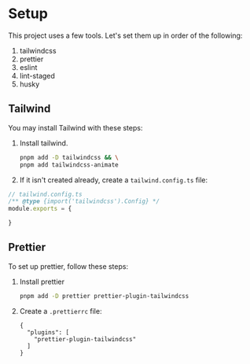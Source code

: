 # Setup

This project uses a few tools. Let's set them up in order of the following:
  
  1. tailwindcss
  2. prettier
  3. eslint
  4. lint-staged
  5. husky

## Tailwind

You may install Tailwind with these steps:

1. Install tailwind.

    ```sh
    pnpm add -D tailwindcss && \
    pnpm add tailwindcss-animate
    ```

2. If it isn't created already, create a `tailwind.config.ts` file:

```ts
// tailwind.config.ts
/** @type {import('tailwindcss').Config} */
module.exports = {

}
```

## Prettier

To set up prettier, follow these steps:

1. Install prettier

    ```sh
    pnpm add -D prettier prettier-plugin-tailwindcss
    ```

2. Create a `.prettierrc` file:

    ```prettierrc
    {
      "plugins": [
        "prettier-plugin-tailwindcss"
      ]
    }
    ```
